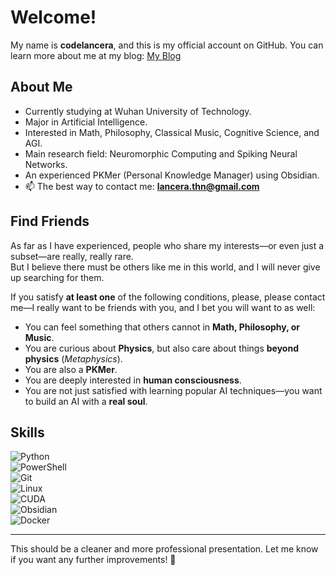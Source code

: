 # Welcome!

My name is **codelancera**, and this is my official account on GitHub.
You can learn more about me at my blog: [My Blog](https://codelancera-offical.github.io/My-Blog)

## About Me

- Currently studying at Wuhan University of Technology.  
- Major in Artificial Intelligence.  
- Interested in Math, Philosophy, Classical Music, Cognitive Science, and AGI. 
- Main research field: Neuromorphic Computing and Spiking Neural Networks.  
- An experienced PKMer (Personal Knowledge Manager) using Obsidian.  
- 📫 The best way to contact me: **lancera.thn@gmail.com**  

## Find Friends

As far as I have experienced, people who share my interests—or even just a subset—are really, really rare.  
But I believe there must be others like me in this world, and I will never give up searching for them.  

If you satisfy **at least one** of the following conditions, please, please contact me—I really want to be friends with you, and I bet you will want to as well:

- You can feel something that others cannot in **Math, Philosophy, or Music**.
- You are curious about **Physics**, but also care about things **beyond physics** (*Metaphysics*).
- You are also a **PKMer**.
- You are deeply interested in **human consciousness**.  
- You are not just satisfied with learning popular AI techniques—you want to build an AI with a **real soul**.  

## Skills

![Python](https://img.shields.io/badge/-Python-3776AB?style=flat&logo=python&logoColor=white)  
![PowerShell](https://img.shields.io/badge/-PowerShell-5391FE?style=flat&logo=powershell&logoColor=white)  
![Git](https://img.shields.io/badge/-Git-F05032?style=flat&logo=git&logoColor=white)  
![Linux](https://img.shields.io/badge/-Linux-FCC624?style=flat&logo=linux&logoColor=black)  
![CUDA](https://img.shields.io/badge/-CUDA-76B900?style=flat&logo=nvidia&logoColor=white)  
![Obsidian](https://img.shields.io/badge/-Obsidian-483699?style=flat&logo=obsidian&logoColor=white)  
![Docker](https://img.shields.io/badge/-Docker-2496ED?style=flat&logo=docker&logoColor=white)  

---

This should be a cleaner and more professional presentation. Let me know if you want any further improvements! 🚀
